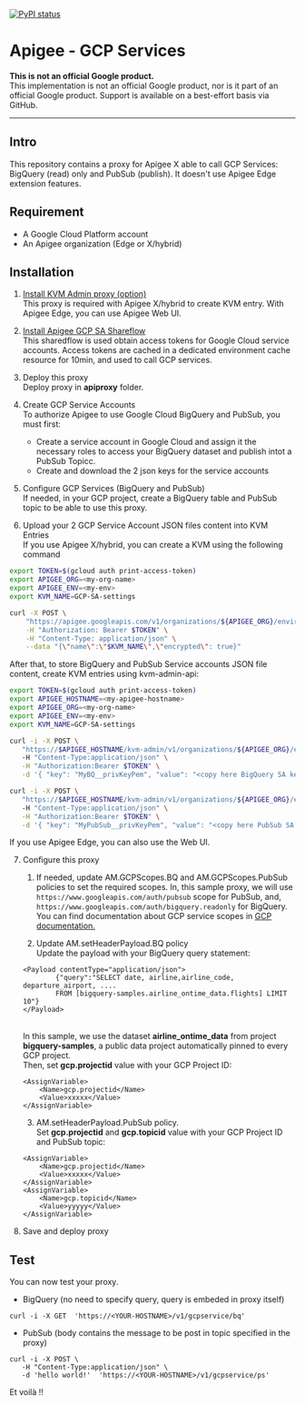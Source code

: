 [![PyPI status](https://img.shields.io/pypi/status/ansicolortags.svg)](https://pypi.python.org/pypi/ansicolortags/) 

# Apigee - GCP Services

**This is not an official Google product.**<BR>This implementation is not an official Google product, nor is it part of an official Google product. Support is available on a best-effort basis via GitHub.

***

## Intro

This repository contains a proxy for Apigee X able to call GCP Services: BigQuery (read) only and PubSub (publish). It doesn't use Apigee Edge extension features.

## Requirement

- A Google Cloud Platform account 
- An Apigee organization (Edge or X/hybrid)

## Installation

1. [Install KVM Admin proxy (option)](https://github.com/apigee/devrel/tree/main/references/kvm-admin-api)<BR>This proxy is required with Apigee X/hybrid to create KVM entry. With Apigee Edge, you can use Apigee Web UI.

2. [Install Apigee GCP SA Shareflow](https://github.com/apigee/devrel/tree/main/references/gcp-sa-auth-shared-flow)<BR>This sharedflow is used obtain access tokens for Google Cloud service accounts. Access tokens are cached in a dedicated environment cache resource for 10min, and used to call GCP services.

3. Deploy this proxy<BR>Deploy proxy in **apiproxy** folder.

4. Create GCP Service Accounts<BR>To authorize Apigee to use Google Cloud BigQuery and PubSub, you must first: 
    - Create a service account in Google Cloud and assign it the necessary roles to access your BigQuery dataset and publish intot a PubSub Topicc. 
    - Create and download the 2 json keys for the service accounts

5. Configure GCP Services (BigQuery and PubSub)<BR>If needed, in your GCP project, create a BigQuery table and PubSub topic to be able to use this proxy.

6. Upload your 2 GCP Service Account JSON files content into KVM Entries<BR>If you use Apigee X/hybrid, you can create a KVM using the following command

```sh
export TOKEN=$(gcloud auth print-access-token)
export APIGEE_ORG=<my-org-name>
export APIGEE_ENV=<my-env>
export KVM_NAME=GCP-SA-settings

curl -X POST \
    "https://apigee.googleapis.com/v1/organizations/${APIGEE_ORG}/environments/$APIGEE_ENV/keyvaluemaps" \
    -H "Authorization: Bearer $TOKEN" \
    -H "Content-Type: application/json" \
    --data "{\"name\":\"$KVM_NAME\",\"encrypted\": true}"
```

After that, to store BigQuery and PubSub Service accounts JSON file content, create KVM entries using kvm-admin-api:

```sh
export TOKEN=$(gcloud auth print-access-token)
export APIGEE_HOSTNAME=<my-apigee-hostname>
export APIGEE_ORG=<my-org-name>
export APIGEE_ENV=<my-env>
export KVM_NAME=GCP-SA-settings

curl -i -X POST \
   "https://$APIGEE_HOSTNAME/kvm-admin/v1/organizations/${APIGEE_ORG}/environments/$APIGEE_ENV/keyvaluemaps/$KVM_NAME/entries"
   -H "Content-Type:application/json" \
   -H "Authorization:Bearer $TOKEN" \
   -d '{ "key": "MyBQ__privKeyPem", "value": "<copy here BigQuery SA key file jSON content>" } ' 

curl -i -X POST \
   "https://$APIGEE_HOSTNAME/kvm-admin/v1/organizations/${APIGEE_ORG}/environments/$APIGEE_ENV/keyvaluemaps/$KVM_NAME/entries"
   -H "Content-Type:application/json" \
   -H "Authorization:Bearer $TOKEN" \
   -d '{ "key": "MyPubSub__privKeyPem", "value": "<copy here PubSub SA key file jSON content>" } ' 
```
If you use Apigee Edge, you can also use the Web UI.

7. Configure this proxy
    1. If needed, update AM.GCPScopes.BQ and AM.GCPScopes.PubSub policies to set the required scopes. In, this sample proxy, we will use ```https://www.googleapis.com/auth/pubsub``` scope for PubSub, and, ```https://www.googleapis.com/auth/bigquery.readonly``` for BigQuery.<BR>You can find documentation about GCP service scopes in [GCP documentation.](https://developers.google.com/identity/protocols/oauth2/scopes)

    2. Update AM.setHeaderPayload.BQ policy<BR>Update the payload with your BigQuery query statement:
    ```
    <Payload contentType="application/json">
            {"query":"SELECT date, airline,airline_code, departure_airport, ....
            FROM [bigquery-samples.airline_ontime_data.flights] LIMIT 10"}
    </Payload>
    ```
    <BR>In this sample, we use the dataset **airline_ontime_data** from project **bigquery-samples**, a public data project automatically pinned to every GCP project. <BR>Then, set **gcp.projectid** value with your GCP Project ID:
    ```
    <AssignVariable>
        <Name>gcp.projectid</Name>
        <Value>xxxxx</Value>
    </AssignVariable>
    ````

    3. AM.setHeaderPayload.PubSub policy.<BR>Set **gcp.projectid** and **gcp.topicid** value with your GCP Project ID and PubSub topic:

    ```
    <AssignVariable>
        <Name>gcp.projectid</Name>
        <Value>xxxxx</Value>
    </AssignVariable>
    <AssignVariable>
        <Name>gcp.topicid</Name>
        <Value>yyyyy</Value>
    </AssignVariable>
    ```
8. Save and deploy proxy

## Test

You can now test your proxy.
- BigQuery (no need to specify query, query is embeded in proxy itself)
```
curl -i -X GET  'https://<YOUR-HOSTNAME>/v1/gcpservice/bq'
````

- PubSub (body contains the message to be post in topic specified in the proxy)
``` 
curl -i -X POST \
   -H "Content-Type:application/json" \
   -d 'hello world!'  'https://<YOUR-HOSTNAME>/v1/gcpservice/ps'
```


Et voilà !!